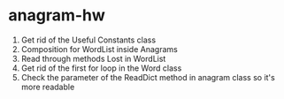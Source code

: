# anagram-hw

1. Get rid of the Useful Constants class
2. Composition for WordList inside Anagrams
3. Read through methods
  Lost in WordList
 4. Get rid of the first for loop in the Word class
 5. Check the parameter of the ReadDict method in anagram class so it's more readable
 
